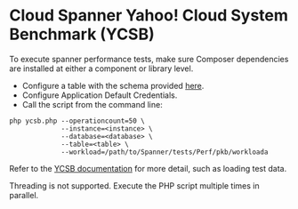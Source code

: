 # Cloud Spanner Yahoo! Cloud System Benchmark (YCSB)

To execute spanner performance tests, make sure Composer dependencies are installed at either a component or library level.

* Configure a table with the schema provided [here](https://github.com/brianfrankcooper/YCSB/tree/master/cloudspanner).
* Configure Application Default Credentials.
* Call the script from the command line:

```
php ycsb.php --operationcount=50 \
             --instance=<instance> \
             --database=<database> \
             --table=<table> \
             --workload=/path/to/Spanner/tests/Perf/pkb/workloada
```

Refer to the [YCSB documentation](https://github.com/brianfrankcooper/YCSB/tree/master/cloudspanner) for more detail, such as loading test data.

Threading is not supported. Execute the PHP script multiple times in parallel.
